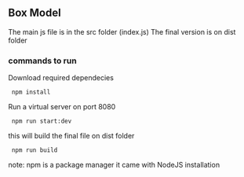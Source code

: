 ## Box Model

The main js file is in the src folder (index.js)
The final version is on dist folder

### commands to run

Download required dependecies
```
 npm install  
```
Run a virtual server on port 8080
```
 npm run start:dev
```
this will build the final file on dist folder
```
 npm run build
```

note: npm is a package manager it came with NodeJS installation